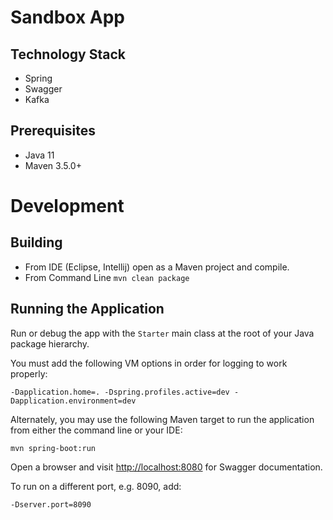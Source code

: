 # Sandbox App

## Technology Stack
* Spring
* Swagger
* Kafka

## Prerequisites
* Java 11
* Maven 3.5.0+

# Development
## Building
* From IDE (Eclipse, Intellij) open as a Maven project and compile.
* From Command Line `mvn clean package`

## Running the Application
Run or debug the app with the `Starter` main class at the root of your Java package hierarchy.

You must add the following VM options in order for logging to work properly:
```
-Dapplication.home=. -Dspring.profiles.active=dev -Dapplication.environment=dev
```
Alternately, you may use the following Maven target to run the application from either the command line or your IDE:
```
mvn spring-boot:run
```
Open a browser and visit [http://localhost:8080](http://localhost:8080) for Swagger documentation.

To run on a different port, e.g. 8090, add:
```
-Dserver.port=8090
```